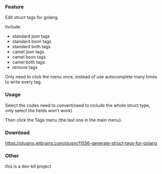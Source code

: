 ### Feature


Edit struct tags for golang.


Include:


* standard json tags
* standard bson tags
* standard both tags
* camel json tags
* camel bson tags
* camel both tags
* remove tags


Only need to click the menu once, instead of use autocomplete many times to write every tag.

### Usage

Select the codes need to convert(need to include the whole struct type, only select the fields won't work)


Then click the Tags menu (the last one in the main menu).


### Download


https://plugins.jetbrains.com/plugin/11556-generate-struct-tags-for-golang

### Other

this is a dev-kit project
